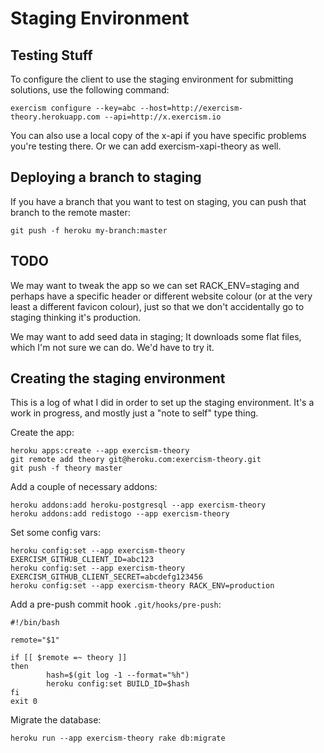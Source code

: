 # Staging Environment

## Testing Stuff

To configure the client to use the staging environment for submitting solutions,
use the following command:

    exercism configure --key=abc --host=http://exercism-theory.herokuapp.com --api=http://x.exercism.io

You can also use a local copy of the x-api if you have specific problems you're testing there.
Or we can add exercism-xapi-theory as well.

## Deploying a branch to staging

If you have a branch that you want to test on staging, you can push that branch
to the remote master:

    git push -f heroku my-branch:master

## TODO

We may want to tweak the app so we can set RACK_ENV=staging and perhaps have a
specific header or different website colour (or at the very least a different
favicon colour), just so that we don't accidentally go to staging thinking it's
production.

We may want to add seed data in staging; It downloads some flat files, which I'm
not sure we can do. We'd have to try it.

## Creating the staging environment

This is a log of what I did in order to set up the staging environment.
It's a work in progress, and mostly just a "note to self" type thing.

Create the app:

```
heroku apps:create --app exercism-theory
git remote add theory git@heroku.com:exercism-theory.git
git push -f theory master
```

Add a couple of necessary addons:

```
heroku addons:add heroku-postgresql --app exercism-theory
heroku addons:add redistogo --app exercism-theory
```

Set some config vars:

```
heroku config:set --app exercism-theory EXERCISM_GITHUB_CLIENT_ID=abc123
heroku config:set --app exercism-theory EXERCISM_GITHUB_CLIENT_SECRET=abcdefg123456
heroku config:set --app exercism-theory RACK_ENV=production
```

Add a pre-push commit hook `.git/hooks/pre-push`:

```
#!/bin/bash

remote="$1"

if [[ $remote =~ theory ]]
then
        hash=$(git log -1 --format="%h")
        heroku config:set BUILD_ID=$hash
fi
exit 0
```

Migrate the database:

```
heroku run --app exercism-theory rake db:migrate
```
